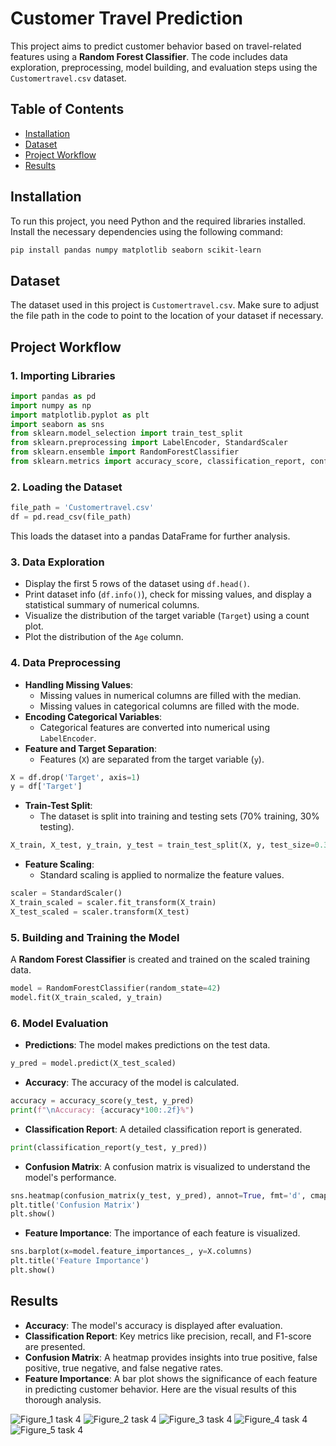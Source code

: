 # Customer Travel Prediction
This project aims to predict customer behavior based on travel-related features using a **Random Forest Classifier**. The code includes data exploration, preprocessing, model building, and evaluation steps using the `Customertravel.csv` dataset.
## Table of Contents
- [Installation](#installation)
- [Dataset](#dataset)
- [Project Workflow](#project-workflow)
- [Results](#results)
## Installation
To run this project, you need Python and the required libraries installed. Install the necessary dependencies using the following command:
```bash
pip install pandas numpy matplotlib seaborn scikit-learn
```
## Dataset
The dataset used in this project is `Customertravel.csv`. Make sure to adjust the file path in the code to point to the location of your dataset if necessary.
## Project Workflow
### 1. Importing Libraries
```python
import pandas as pd
import numpy as np
import matplotlib.pyplot as plt
import seaborn as sns
from sklearn.model_selection import train_test_split
from sklearn.preprocessing import LabelEncoder, StandardScaler
from sklearn.ensemble import RandomForestClassifier
from sklearn.metrics import accuracy_score, classification_report, confusion_matrix
```
### 2. Loading the Dataset
```python
file_path = 'Customertravel.csv'
df = pd.read_csv(file_path)
```
This loads the dataset into a pandas DataFrame for further analysis.
### 3. Data Exploration
- Display the first 5 rows of the dataset using `df.head()`.
- Print dataset info (`df.info()`), check for missing values, and display a statistical summary of numerical columns.
- Visualize the distribution of the target variable (`Target`) using a count plot.
- Plot the distribution of the `Age` column.
### 4. Data Preprocessing
- **Handling Missing Values**:
  - Missing values in numerical columns are filled with the median.
  - Missing values in categorical columns are filled with the mode.  
- **Encoding Categorical Variables**:
  - Categorical features are converted into numerical using `LabelEncoder`.
- **Feature and Target Separation**:
  - Features (`X`) are separated from the target variable (`y`).
```python
X = df.drop('Target', axis=1)
y = df['Target']
```
- **Train-Test Split**:
  - The dataset is split into training and testing sets (70% training, 30% testing).
```python
X_train, X_test, y_train, y_test = train_test_split(X, y, test_size=0.3, random_state=42)
```
- **Feature Scaling**:
  - Standard scaling is applied to normalize the feature values.
```python
scaler = StandardScaler()
X_train_scaled = scaler.fit_transform(X_train)
X_test_scaled = scaler.transform(X_test)
```
### 5. Building and Training the Model
A **Random Forest Classifier** is created and trained on the scaled training data.
```python
model = RandomForestClassifier(random_state=42)
model.fit(X_train_scaled, y_train)
```
### 6. Model Evaluation
- **Predictions**:
  The model makes predictions on the test data.
```python
y_pred = model.predict(X_test_scaled)
```
- **Accuracy**:
  The accuracy of the model is calculated.
```python
accuracy = accuracy_score(y_test, y_pred)
print(f"\nAccuracy: {accuracy*100:.2f}%")
```
- **Classification Report**:
  A detailed classification report is generated.
```python
print(classification_report(y_test, y_pred))
```
- **Confusion Matrix**:
  A confusion matrix is visualized to understand the model's performance.
```python
sns.heatmap(confusion_matrix(y_test, y_pred), annot=True, fmt='d', cmap='Blues')
plt.title('Confusion Matrix')
plt.show()
```
- **Feature Importance**:
  The importance of each feature is visualized.
```python
sns.barplot(x=model.feature_importances_, y=X.columns)
plt.title('Feature Importance')
plt.show()
```
## Results
- **Accuracy**: The model's accuracy is displayed after evaluation.
- **Classification Report**: Key metrics like precision, recall, and F1-score are presented.
- **Confusion Matrix**: A heatmap provides insights into true positive, false positive, true negative, and false negative rates.
- **Feature Importance**: A bar plot shows the significance of each feature in predicting customer behavior.
Here are the visual results of this thorough analysis.

![Figure_1 task 4](https://github.com/user-attachments/assets/e88fe3d6-3e83-48c7-aaf0-5c330063b759)
![Figure_2 task 4](https://github.com/user-attachments/assets/49afa991-0c04-439c-a74b-9a06d66519e1)
![Figure_3 task 4](https://github.com/user-attachments/assets/6702b9cd-4de5-4d19-855a-2d6e29b8526b)
![Figure_4 task 4](https://github.com/user-attachments/assets/f26acd32-c93d-4771-821d-06b6b2b90c67)
![Figure_5 task 4](https://github.com/user-attachments/assets/087ada29-c367-4ec6-829f-c52cd17af71e)



